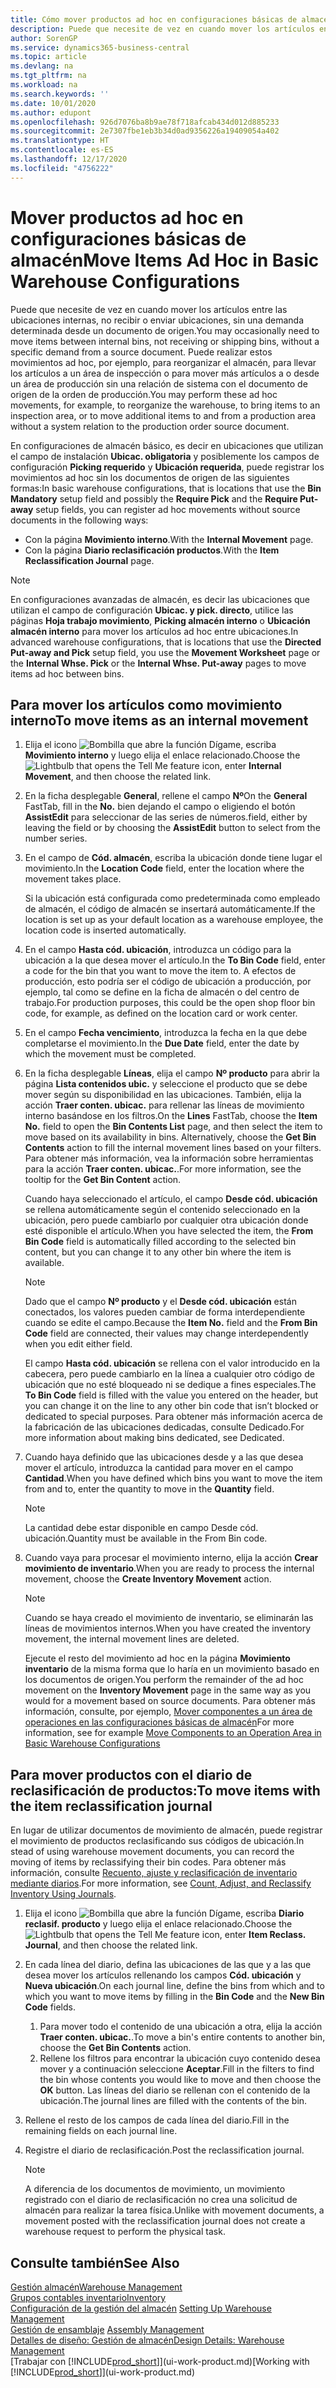 ```yaml
---
title: Cómo mover productos ad hoc en configuraciones básicas de almacén | Microsoft Docs
description: Puede que necesite de vez en cuando mover los artículos entre las ubicaciones internas, no recibir o enviar ubicaciones, sin una demanda determinada desde un documento de origen. Puede realizar estos movimientos ad hoc, por ejemplo, para reorganizar el almacén, para llevar los artículos a un área de inspección o para mover más artículos a o desde un área de producción sin una relación de sistema con el documento de origen de la orden de producción.
author: SorenGP
ms.service: dynamics365-business-central
ms.topic: article
ms.devlang: na
ms.tgt_pltfrm: na
ms.workload: na
ms.search.keywords: ''
ms.date: 10/01/2020
ms.author: edupont
ms.openlocfilehash: 926d7076ba8b9ae78f718afcab434d012d885233
ms.sourcegitcommit: 2e7307fbe1eb3b34d0ad9356226a19409054a402
ms.translationtype: HT
ms.contentlocale: es-ES
ms.lasthandoff: 12/17/2020
ms.locfileid: "4756222"
---
```

# <a name="move-items-ad-hoc-in-basic-warehouse-configurations"></a><span data-ttu-id="d38b9-104">Mover productos ad hoc en configuraciones básicas de almacén</span><span class="sxs-lookup"><span data-stu-id="d38b9-104">Move Items Ad Hoc in Basic Warehouse Configurations</span></span>
<span data-ttu-id="d38b9-105">Puede que necesite de vez en cuando mover los artículos entre las ubicaciones internas, no recibir o enviar ubicaciones, sin una demanda determinada desde un documento de origen.</span><span class="sxs-lookup"><span data-stu-id="d38b9-105">You may occasionally need to move items between internal bins, not receiving or shipping bins, without a specific demand from a source document.</span></span> <span data-ttu-id="d38b9-106">Puede realizar estos movimientos ad hoc, por ejemplo, para reorganizar el almacén, para llevar los artículos a un área de inspección o para mover más artículos a o desde un área de producción sin una relación de sistema con el documento de origen de la orden de producción.</span><span class="sxs-lookup"><span data-stu-id="d38b9-106">You may perform these ad hoc movements, for example, to reorganize the warehouse, to bring items to an inspection area, or to move additional items to and from a production area without a system relation to the production order source document.</span></span>  

<span data-ttu-id="d38b9-107">En configuraciones de almacén básico, es decir en ubicaciones que utilizan el campo de instalación **Ubicac. obligatoria** y posiblemente los campos de configuración **Picking requerido** y **Ubicación requerida**, puede registrar los movimientos ad hoc sin los documentos de origen de las siguientes formas:</span><span class="sxs-lookup"><span data-stu-id="d38b9-107">In basic warehouse configurations, that is locations that use the **Bin Mandatory** setup field and possibly the **Require Pick** and the **Require Put-away** setup fields, you can register ad hoc movements without source documents in the following ways:</span></span>  

- <span data-ttu-id="d38b9-108">Con la página **Movimiento interno**.</span><span class="sxs-lookup"><span data-stu-id="d38b9-108">With the **Internal Movement** page.</span></span>  
- <span data-ttu-id="d38b9-109">Con la página **Diario reclasificación productos**.</span><span class="sxs-lookup"><span data-stu-id="d38b9-109">With the **Item Reclassification Journal** page.</span></span>  

> [!NOTE]  
>  <span data-ttu-id="d38b9-110">En configuraciones avanzadas de almacén, es decir las ubicaciones que utilizan el campo de configuración **Ubicac. y pick. directo**, utilice las páginas **Hoja trabajo movimiento**, **Picking almacén interno** o **Ubicación almacén interno** para mover los artículos ad hoc entre ubicaciones.</span><span class="sxs-lookup"><span data-stu-id="d38b9-110">In advanced warehouse configurations, that is locations that use the **Directed Put-away and Pick** setup field, you use the **Movement Worksheet** page or the **Internal Whse. Pick** or the **Internal Whse. Put-away** pages to move items ad hoc between bins.</span></span>  

## <a name="to-move-items-as-an-internal-movement"></a><span data-ttu-id="d38b9-111">Para mover los artículos como movimiento interno</span><span class="sxs-lookup"><span data-stu-id="d38b9-111">To move items as an internal movement</span></span>  
1.  <span data-ttu-id="d38b9-112">Elija el icono ![Bombilla que abre la función Dígame](media/ui-search/search_small.png "Dígame qué desea hacer"), escriba **Movimiento interno** y luego elija el enlace relacionado.</span><span class="sxs-lookup"><span data-stu-id="d38b9-112">Choose the ![Lightbulb that opens the Tell Me feature](media/ui-search/search_small.png "Tell me what you want to do") icon, enter **Internal Movement**, and then choose the related link.</span></span>  
2.  <span data-ttu-id="d38b9-113">En la ficha desplegable **General**, rellene el campo **Nº**</span><span class="sxs-lookup"><span data-stu-id="d38b9-113">On the **General** FastTab, fill in the **No.**</span></span> <span data-ttu-id="d38b9-114">bien dejando el campo o eligiendo el botón **AssistEdit** para seleccionar de las series de números.</span><span class="sxs-lookup"><span data-stu-id="d38b9-114">field, either by leaving the field or by choosing the **AssistEdit** button to select from the number series.</span></span>  
3.  <span data-ttu-id="d38b9-115">En el campo de **Cód. almacén**, escriba la ubicación donde tiene lugar el movimiento.</span><span class="sxs-lookup"><span data-stu-id="d38b9-115">In the **Location Code** field, enter the location where the movement takes place.</span></span>  

    <span data-ttu-id="d38b9-116">Si la ubicación está configurada como predeterminada como empleado de almacén, el código de almacén se insertará automáticamente.</span><span class="sxs-lookup"><span data-stu-id="d38b9-116">If the location is set up as your default location as a warehouse employee, the location code is inserted automatically.</span></span>  
4.  <span data-ttu-id="d38b9-117">En el campo **Hasta cód. ubicación**, introduzca un código para la ubicación a la que desea mover el artículo.</span><span class="sxs-lookup"><span data-stu-id="d38b9-117">In the **To Bin Code** field, enter a code for the bin that you want to move the item to.</span></span> <span data-ttu-id="d38b9-118">A efectos de producción, esto podría ser el código de ubicación a producción, por ejemplo, tal como se define en la ficha de almacén o del centro de trabajo.</span><span class="sxs-lookup"><span data-stu-id="d38b9-118">For production purposes, this could be the open shop floor bin code, for example, as defined on the location card or work center.</span></span>  
5.  <span data-ttu-id="d38b9-119">En el campo **Fecha vencimiento**, introduzca la fecha en la que debe completarse el movimiento.</span><span class="sxs-lookup"><span data-stu-id="d38b9-119">In the **Due Date** field, enter the date by which the movement must be completed.</span></span>  
6.  <span data-ttu-id="d38b9-120">En la ficha desplegable **Líneas**, elija el campo **Nº producto** para abrir la página **Lista contenidos ubic.** y seleccione el producto que se debe mover según su disponibilidad en las ubicaciones. También, elija la acción **Traer conten. ubicac.** para rellenar las líneas de movimiento interno basándose en los filtros.</span><span class="sxs-lookup"><span data-stu-id="d38b9-120">On the **Lines** FastTab, choose the **Item No.** field to open the **Bin Contents List** page, and then select the item to move based on its availability in bins. Alternatively, choose the **Get Bin Contents** action to fill the internal movement lines based on your filters.</span></span> <span data-ttu-id="d38b9-121">Para obtener más información, vea la información sobre herramientas para la acción **Traer conten. ubicac.**.</span><span class="sxs-lookup"><span data-stu-id="d38b9-121">For more information, see the tooltip for the **Get Bin Content** action.</span></span>   

    <span data-ttu-id="d38b9-122">Cuando haya seleccionado el artículo, el campo **Desde cód. ubicación** se rellena automáticamente según el contenido seleccionado en la ubicación, pero puede cambiarlo por cualquier otra ubicación donde esté disponible el artículo.</span><span class="sxs-lookup"><span data-stu-id="d38b9-122">When you have selected the item, the **From Bin Code** field is automatically filled according to the selected bin content, but you can change it to any other bin where the item is available.</span></span>  

    > [!NOTE]  
    >  <span data-ttu-id="d38b9-123">Dado que el campo **Nº producto** y el **Desde cód. ubicación** están conectados, los valores pueden cambiar de forma interdependiente cuando se edite el campo.</span><span class="sxs-lookup"><span data-stu-id="d38b9-123">Because the **Item No.** field and the **From Bin Code** field are connected, their values may change interdependently when you edit either field.</span></span>  

    <span data-ttu-id="d38b9-124">El campo **Hasta cód. ubicación** se rellena con el valor introducido en la cabecera, pero puede cambiarlo en la línea a cualquier otro código de ubicación que no esté bloqueado ni se dedique a fines especiales.</span><span class="sxs-lookup"><span data-stu-id="d38b9-124">The **To Bin Code** field is filled with the value you entered on the header, but you can change it on the line to any other bin code that isn’t blocked or dedicated to special purposes.</span></span> <span data-ttu-id="d38b9-125">Para obtener más información acerca de la fabricación de las ubicaciones dedicadas, consulte Dedicado.</span><span class="sxs-lookup"><span data-stu-id="d38b9-125">For more information about making bins dedicated, see Dedicated.</span></span>  
7.  <span data-ttu-id="d38b9-126">Cuando haya definido que las ubicaciones desde y a las que desea mover el artículo, introduzca la cantidad para mover en el campo **Cantidad**.</span><span class="sxs-lookup"><span data-stu-id="d38b9-126">When you have defined which bins you want to move the item from and to, enter the quantity to move in the **Quantity** field.</span></span>  

    > [!NOTE]  
    >  <span data-ttu-id="d38b9-127">La cantidad debe estar disponible en campo Desde cód. ubicación.</span><span class="sxs-lookup"><span data-stu-id="d38b9-127">Quantity must be available in the From Bin code.</span></span>  

8.  <span data-ttu-id="d38b9-128">Cuando vaya para procesar el movimiento interno, elija la acción **Crear movimiento de inventario**.</span><span class="sxs-lookup"><span data-stu-id="d38b9-128">When you are ready to process the internal movement, choose the **Create Inventory Movement** action.</span></span>  

    > [!NOTE]  
    >  <span data-ttu-id="d38b9-129">Cuando se haya creado el movimiento de inventario, se eliminarán las líneas de movimientos internos.</span><span class="sxs-lookup"><span data-stu-id="d38b9-129">When you have created the inventory movement, the internal movement lines are deleted.</span></span>  

    <span data-ttu-id="d38b9-130">Ejecute el resto del movimiento ad hoc en la página **Movimiento inventario** de la misma forma que lo haría en un movimiento basado en los documentos de origen.</span><span class="sxs-lookup"><span data-stu-id="d38b9-130">You perform the remainder of the ad hoc movement on the **Inventory Movement** page in the same way as you would for a movement based on source documents.</span></span> <span data-ttu-id="d38b9-131">Para obtener más información, consulte, por ejemplo, [Mover componentes a un área de operaciones en las configuraciones básicas de almacén](warehouse-how-to-move-components-to-an-operation-area-in-basic-warehousing.md)</span><span class="sxs-lookup"><span data-stu-id="d38b9-131">For more information, see for example [Move Components to an Operation Area in Basic Warehouse Configurations](warehouse-how-to-move-components-to-an-operation-area-in-basic-warehousing.md)</span></span>  

## <a name="to-move-items-with-the-item-reclassification-journal"></a><span data-ttu-id="d38b9-132">Para mover productos con el diario de reclasificación de productos:</span><span class="sxs-lookup"><span data-stu-id="d38b9-132">To move items with the item reclassification journal</span></span>
<span data-ttu-id="d38b9-133">En lugar de utilizar documentos de movimiento de almacén, puede registrar el movimiento de productos reclasificando sus códigos de ubicación.</span><span class="sxs-lookup"><span data-stu-id="d38b9-133">In stead of using warehouse movement documents, you can record the moving of items by reclassifying their bin codes.</span></span> <span data-ttu-id="d38b9-134">Para obtener más información, consulte [Recuento, ajuste y reclasificación de inventario mediante diarios](inventory-how-count-adjust-reclassify.md).</span><span class="sxs-lookup"><span data-stu-id="d38b9-134">For more information, see [Count, Adjust, and Reclassify Inventory Using Journals](inventory-how-count-adjust-reclassify.md).</span></span>   
1.  <span data-ttu-id="d38b9-135">Elija el icono ![Bombilla que abre la función Dígame](media/ui-search/search_small.png "Dígame qué desea hacer"), escriba **Diario reclasif. producto** y luego elija el enlace relacionado.</span><span class="sxs-lookup"><span data-stu-id="d38b9-135">Choose the ![Lightbulb that opens the Tell Me feature](media/ui-search/search_small.png "Tell me what you want to do") icon, enter **Item Reclass. Journal**, and then choose the related link.</span></span>  
2.  <span data-ttu-id="d38b9-136">En cada línea del diario, defina las ubicaciones de las que y a las que desea mover los artículos rellenando los campos **Cód. ubicación** y **Nueva ubicación**.</span><span class="sxs-lookup"><span data-stu-id="d38b9-136">On each journal line, define the bins from which and to which you want to move items by filling in the **Bin Code** and the **New Bin Code** fields.</span></span>  

    1.  <span data-ttu-id="d38b9-137">Para mover todo el contenido de una ubicación a otra, elija la acción **Traer conten. ubicac.**.</span><span class="sxs-lookup"><span data-stu-id="d38b9-137">To move a bin's entire contents to another bin, choose the **Get Bin Contents** action.</span></span>  
    2.  <span data-ttu-id="d38b9-138">Rellene los filtros para encontrar la ubicación cuyo contenido desea mover y a continuación seleccione **Aceptar**.</span><span class="sxs-lookup"><span data-stu-id="d38b9-138">Fill in the filters to find the bin whose contents you would like to move and then choose the **OK** button.</span></span> <span data-ttu-id="d38b9-139">Las líneas del diario se rellenan con el contenido de la ubicación.</span><span class="sxs-lookup"><span data-stu-id="d38b9-139">The journal lines are filled with the contents of the bin.</span></span>  
3.  <span data-ttu-id="d38b9-140">Rellene el resto de los campos de cada línea del diario.</span><span class="sxs-lookup"><span data-stu-id="d38b9-140">Fill in the remaining fields on each journal line.</span></span>   
4.  <span data-ttu-id="d38b9-141">Registre el diario de reclasificación.</span><span class="sxs-lookup"><span data-stu-id="d38b9-141">Post the reclassification journal.</span></span>  

    > [!NOTE]  
    >  <span data-ttu-id="d38b9-142">A diferencia de los documentos de movimiento, un movimiento registrado con el diario de reclasificación no crea una solicitud de almacén para realizar la tarea física.</span><span class="sxs-lookup"><span data-stu-id="d38b9-142">Unlike with movement documents, a movement posted with the reclassification journal does not create a warehouse request to perform the physical task.</span></span>  

## <a name="see-also"></a><span data-ttu-id="d38b9-143">Consulte también</span><span class="sxs-lookup"><span data-stu-id="d38b9-143">See Also</span></span>  
[<span data-ttu-id="d38b9-144">Gestión almacén</span><span class="sxs-lookup"><span data-stu-id="d38b9-144">Warehouse Management</span></span>](warehouse-manage-warehouse.md)  
[<span data-ttu-id="d38b9-145">Grupos contables inventario</span><span class="sxs-lookup"><span data-stu-id="d38b9-145">Inventory</span></span>](inventory-manage-inventory.md)  
<span data-ttu-id="d38b9-146">[Configuración de la gestión del almacén](warehouse-setup-warehouse.md)   </span><span class="sxs-lookup"><span data-stu-id="d38b9-146">[Setting Up Warehouse Management](warehouse-setup-warehouse.md)   </span></span>  
<span data-ttu-id="d38b9-147">[Gestión de ensamblaje](assembly-assemble-items.md)  </span><span class="sxs-lookup"><span data-stu-id="d38b9-147">[Assembly Management](assembly-assemble-items.md)  </span></span>  
[<span data-ttu-id="d38b9-148">Detalles de diseño: Gestión de almacén</span><span class="sxs-lookup"><span data-stu-id="d38b9-148">Design Details: Warehouse Management</span></span>](design-details-warehouse-management.md)  
<span data-ttu-id="d38b9-149">[Trabajar con [!INCLUDE[prod_short](includes/prod_short.md)]](ui-work-product.md)</span><span class="sxs-lookup"><span data-stu-id="d38b9-149">[Working with [!INCLUDE[prod_short](includes/prod_short.md)]](ui-work-product.md)</span></span>
